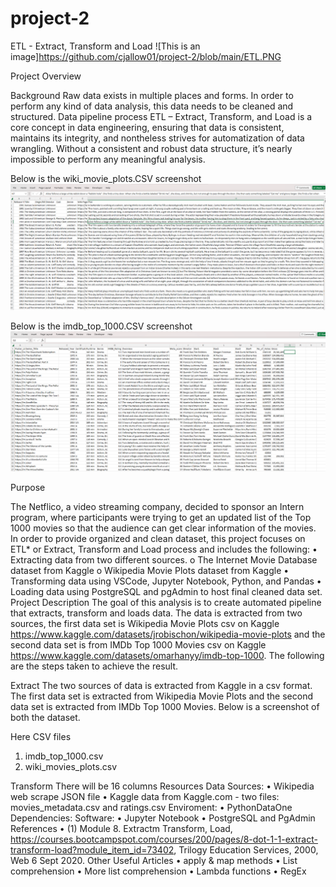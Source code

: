 # project-2

ETL - Extract, Transform and Load
![This is an image]https://github.com/cjallow01/project-2/blob/main/ETL.PNG

Project Overview

Background
Raw data exists in multiple places and forms. In order to perform any kind of data analysis, this data needs to be cleaned and structured. Data pipeline process ETL – Extract, Transform, and Load is a core concept in data engineering, ensuring that data is consistent, maintains its integrity, and nontheless strives for automatization of data wrangling. Without a consistent and robust data structure, it’s nearly impossible to perform any meaningful analysis.

Below is the wiki_movie_plots.CSV screenshot ![This is an image](https://github.com/cjallow01/project-2/blob/main/Wiki%20Screenshot.png)

Below is the imdb_top_1000.CSV screenshot ![This is an image](https://github.com/cjallow01/project-2/blob/main/IMDb%20Screen%20sh%20ot.png)

Purpose

The Netflico, a video streaming company, decided to sponsor an Intern program, where participants were trying to get an updated list of the Top 1000 movies so that the audience can get clear information of the movies. In order to provide organized and clean dataset, this project focuses on ETL* or Extract, Transform and Load process and includes the following:
•	Extracting data from two different sources.
o	The Internet Movie Database dataset from Kaggle
o	Wikipedia Movie Plots dataset from Kaggle
•	Transforming data using VSCode, Jupyter Notebook, Python, and Pandas 
•	Loading data using PostgreSQL and pgAdmin to host final cleaned data set.
Project Description
The goal of this analysis is to create automated pipeline that extracts, transform and loads data. The data is extracted from two sources, the first data set is Wikipedia Movie Plots csv on Kaggle https://www.kaggle.com/datasets/jrobischon/wikipedia-movie-plots and the second data set is from IMDb Top 1000 Movies csv on Kaggle https://www.kaggle.com/datasets/omarhanyy/imdb-top-1000. 
The following are the steps taken to achieve the result.

Extract
The two sources of data is extracted from Kaggle in a csv format. The first data set is extracted from Wikipedia Movie Plots and the second data set is extracted from IMDb Top 1000 Movies. Below is a screenshot of both the dataset.

Here CSV files
 1. imdb_top_1000.csv
 2. wiki_movies_plots.csv

Transform 
There will be 16 columns 
Resources
Data Sources:
•	Wikipedia web scrape JSON file
•	Kaggle data from Kaggle.com - two files: movies_metadata.csv and ratings.csv
Enviroment:
•	PythonDataOne
Dependencies:
Software:
•	Jupyter Notebook
•	PostgreSQL and PgAdmin
References
•	(1) Module 8. Extractm Transform, Load, https://courses.bootcampspot.com/courses/200/pages/8-dot-1-1-extract-transform-load?module_item_id=73402, Trilogy Education Services, 2000, Web 6 Sept 2020.
Other Useful Articles
•	apply & map methods
•	List comprehension
•	More list comprehension
•	Lambda functions
•	RegEx
